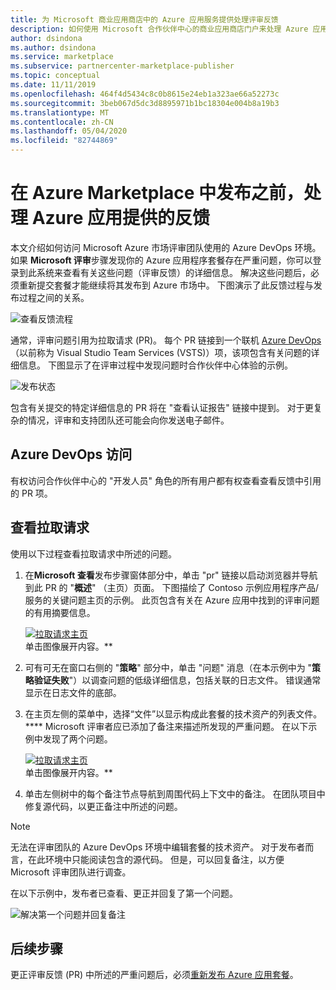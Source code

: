 ```yaml
---
title: 为 Microsoft 商业应用商店中的 Azure 应用服务提供处理评审反馈
description: 如何使用 Microsoft 合作伙伴中心的商业应用商店门户来处理 Azure 应用提供的查看反馈，以便在 Azure Marketplace、AppSource 或云解决方案提供商（CSP）计划中列出或销售。
author: dsindona
ms.author: dsindona
ms.service: marketplace
ms.subservice: partnercenter-marketplace-publisher
ms.topic: conceptual
ms.date: 11/11/2019
ms.openlocfilehash: 464f4d5434c8c0b8615e24eb1a323ae66a52273c
ms.sourcegitcommit: 3beb067d5dc3d8895971b1bc18304e004b8a19b3
ms.translationtype: MT
ms.contentlocale: zh-CN
ms.lasthandoff: 05/04/2020
ms.locfileid: "82744869"
---
```

# <a name="handling-review-feedback-for-azure-apps-offer-before-publishing-in-the-azure-marketplace"></a>在 Azure Marketplace 中发布之前，处理 Azure 应用提供的反馈

本文介绍如何访问 Microsoft Azure 市场评审团队使用的 Azure DevOps 环境。 如果 **Microsoft 评审**步骤发现你的 Azure 应用程序套餐存在严重问题，你可以登录到此系统来查看有关这些问题（评审反馈）的详细信息。 解决这些问题后，必须重新提交套餐才能继续将其发布到 Azure 市场中。 下图演示了此反馈过程与发布过程之间的关系。

![查看反馈流程](./media/review-feedback-process.png)

通常，评审问题引用为拉取请求 (PR)。 每个 PR 链接到一个联机 [Azure DevOps](https://azure.microsoft.com/services/devops/)（以前称为 Visual Studio Team Services (VSTS)）项，该项包含有关问题的详细信息。 下图显示了在评审过程中发现问题时合作伙伴中心体验的示例。 

![发布状态](./media/publishing-status.png)

包含有关提交的特定详细信息的 PR 将在 "查看认证报告" 链接中提到。 对于更复杂的情况，评审和支持团队还可能会向你发送电子邮件。

## <a name="azure-devops-access"></a>Azure DevOps 访问

有权访问合作伙伴中心的 "开发人员" 角色的所有用户都有权查看查看反馈中引用的 PR 项。

<!---
To view the PR items referenced in review feedback, publishers must first be granted proper authorization. Otherwise, new publishers receive a 401 - Not Authorized response page when trying to view PRs. To request access to this Azure DevOps repository, perform the following steps:

1. Collect the following information:
    * Your publisher name and ID
    * Offer type (Azure app), offer name, and SKU ID
    * The pull request link, for example: `https://solutiontemplates.visualstudio.com/marketplacesolutions/_git/contoso/pullrequest/<number>`. This URL can be retrieved from the notification message or the address of the 401 response page.
    * The email address(es) of the individuals from your publishing organization that you want access granted to. This list should include the owner address(es) you provided when registering as a publisher on the Cloud Partner Portal (or Partner Center??).
1. Create a support incident. In the title bar of the Cloud Partner Portal (??), select the **Help** button, then choose **Support** from the menu. Your default web browser should launch and navigate to the Microsoft new support incident page. (You may have to sign in first.)
1. Specify the **Problem type** as **marketplace onboarding** and **Category** as **Access problem**, then select **Start request**.

    ![Create an incident](./media/create-an-incident.png)

1. In **Step 1 of 2** page, supply your contact information and select **Continue**.
1. In **Step 2 of 2** page, specify an incident title (for example Request Azure DevOps access) and supply the information you collected in the first step (above). Read and accept the agreement, then select **Submit**.

If the incident creation was successful, a confirmation page is displayed. Save the confirmation information on this page for your reference. The Microsoft Support Team should reply to your access request within a few business days. --->

## <a name="reviewing-the-pull-request"></a>查看拉取请求

使用以下过程查看拉取请求中所述的问题。

1. 在**Microsoft 查看**发布步骤窗体部分中，单击 "pr" 链接以启动浏览器并导航到此 PR 的 "**概述**" （主页）页面。 下图描绘了 Contoso 示例应用程序产品/服务的关键问题主页的示例。 此页包含有关在 Azure 应用中找到的评审问题的有用摘要信息。

    [![拉取请求主页](./media/pr-home-page-thumb.png)](./media/pr-home-page.png)
    <br/> 单击图像展开内容。**

1. 可有可无在窗口右侧的 "**策略**" 部分中，单击 "问题" 消息（在本示例中为 "**策略验证失败**"）以调查问题的低级详细信息，包括关联的日志文件。 错误通常显示在日志文件的底部。
1. 在主页左侧的菜单中，选择“文件”以显示构成此套餐的技术资产的列表文件。**** Microsoft 评审者应已添加了备注来描述所发现的严重问题。 在以下示例中发现了两个问题。

    [![拉取请求主页](./media/pr-files-page-thumb.png)](./media/pr-files-page.png)
    <br/> 单击图像展开内容。**

1. 单击左侧树中的每个备注节点导航到周围代码上下文中的备注。 在团队项目中修复源代码，以更正备注中所述的问题。

>[!Note]
>无法在评审团队的 Azure DevOps 环境中编辑套餐的技术资产。 对于发布者而言，在此环境中只能阅读包含的源代码。 但是，可以回复备注，以方便 Microsoft 评审团队进行调查。

   在以下示例中，发布者已查看、更正并回复了第一个问题。

   ![解决第一个问题并回复备注](./media/first-comment-reply.png)

## <a name="next-steps"></a>后续步骤

更正评审反馈 (PR) 中所述的严重问题后，必须[重新发布 Azure 应用套餐](./create-new-azure-apps-offer.md#publish)。

